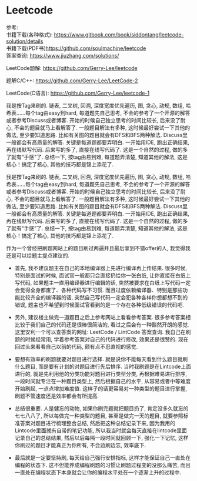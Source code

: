 # Leetcode

> 
参考:   
书籍下载(各种格式): https://www.gitbook.com/book/siddontang/leetcode-solution/details  
书籍下载(PDF书)https://github.com/soulmachine/leetcode  
答案查询: https://www.jiuzhang.com/solutions/

LeetCode题解: https://github.com/Gerry-Lee/leetcode

题解C/C\+\+: https://github.com/Gerry-Lee/LeetCode-2

LeetCode(C语言): https://github.com/Gerry-Lee/leetcode-1

我是按Tag来刷的. 链表, 二叉树, 回溯, 深度宽度优先遍历, 图, 贪心, 动规, 数组, 哈希表……每个tag由easy到hard, 每道题先自己思考, 不会的参考了一个开源的解答或者参考Discuss或者博客. 开始的时候自己独立思考的时间比较长, 后来没了耐心, 不会的题目就马上看解答了. 一般题目解法有多种, 这时候最好尝试一下其他的做法, 至少要知道思路. 比如有关图的题目就会有DFS和BFS两种解法. Discuss里一般都会有高质量的解答. 关键是每道题都要弄明白. 一开始用IDE, 跑出正确结果, 再在线默写代码. 后来写的多了, 直接在线写代码了. 这是一个自然的过程, 做的多了就有“手感”了. 总结一下, 按tag由易到难, 每道题弄清楚, 知道其他的解法, 这是核心！搞定了核心, 其他的技巧都是锦上添花了. 

我是按Tag来刷的. 链表, 二叉树, 回溯, 深度宽度优先遍历, 图, 贪心, 动规, 数组, 哈希表……每个tag由easy到hard, 每道题先自己思考, 不会的参考了一个开源的解答或者参考Discuss或者博客. 开始的时候自己独立思考的时间比较长, 后来没了耐心, 不会的题目就马上看解答了. 一般题目解法有多种, 这时候最好尝试一下其他的做法, 至少要知道思路. 比如有关图的题目就会有DFS和BFS两种解法. Discuss里一般都会有高质量的解答. 关键是每道题都要弄明白. 一开始用IDE, 跑出正确结果, 再在线默写代码. 后来写的多了, 直接在线写代码了. 这是一个自然的过程, 做的多了就有“手感”了. 总结一下, 按tag由易到难, 每道题弄清楚, 知道其他的解法, 这是核心！搞定了核心, 其他的技巧都是锦上添花了. 

作为一个曾经把刷题网站上的题目刷过两遍并且最后拿到不错offer的人, 我觉得我还是可以给题主提点建议的. 

- 首先, 我不建议题主在自己的本地编译器上先进行编译再上传结果. 很多时候, 特别是面试的时候, 面试官一般都只会直接扔给你一张白纸, 让你直接在白纸上写代码, 如果题主一直用编译器进行编辑的话, 突然被要求在白纸上写代码一定会觉得全身都废了、各种代码写不习惯. 而且过度依赖编译器、特别是那些功能比较齐全的编译器的话, 突然自己写代码一定会犯各种各样你想都想不到的错误, 题主也不希望到时候面试官看到的是一个存在各种低级错误的代码吧. 

- 另外, 建议楼主做完一道题目之后上参考网站上看看参考答案. 很多参考答案相比较于我们自己的代码还是很棒很简洁的, 看过之后会有一种豁然开朗的感觉. 这里安利一个可以查答案的网址: LeetCode / LintCode 答案查询. 我自己在刷题的时候经常用, 学着参考答案对自己的代码进行修改, 效果还是很赞的. 现在回过头来看看自己以前的代码, 颇有点不忍直视的感觉. 

- 要想有效率的刷题就要对题目进行选择. 就是说你不能每天看到什么题目就刷什么题目, 而是要有计划的对题目进行先后排序. 当时我刷题是在Lintcode上面进行的, 就是先利用他的分类功能对题目进行类型分类, 再根据难易进行排序, 一段时间就专注在一种题目类型上, 然后根据自己的水平, 从容易或者中等难度开始刷起, 一点点增加难度值. 这样子的话更容易对一种类型的题目进行掌握, 刷题不管速度还是效率都会有所提高. 

- 总结很重要. 人是健忘的动物, 如果你刷完题就把题目扔了, 肯定没多久就忘的七七八八了, 所以每做完一种类型的题目, 甚至是做完一天的题目, 就要参照标准答案对题目进行梳理整合总结, 然后把这种总结记录下来, 因为我用的Lintcode里面就有自带的笔记功能, 所以我当时就会每天直接在lintcode里面记录自己的总结结果, 然后以后每隔一段时间就回顾一下, 强化一下记忆, 这样你刷过的题目才能真正为你所有, 不会边刷边忘, 效率底下. 

- 最后就是一定要坚持刷, 每天给自己强行安排指标, 这样才能保证自己一直处在编程的状态下. 这不但能养成编程刷题的习惯让刷题过程变的没那么痛苦, 而且一直处在编程状态下本身就会让你的编程水平处在一个逐渐上升的过程中. 